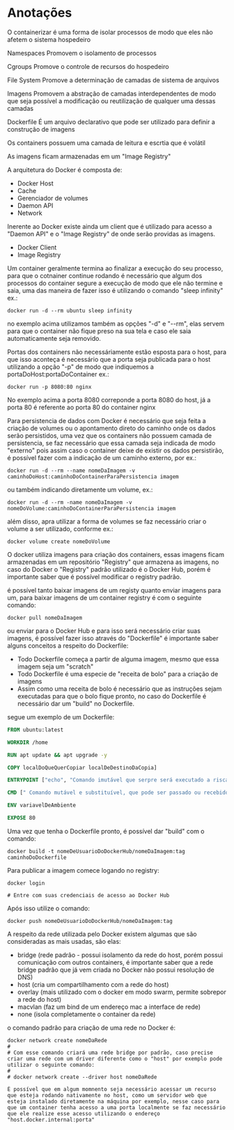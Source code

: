 # Anotações

O containerizar é uma forma de isolar processos de modo que eles não afetem o sistema hospedeiro

Namespaces
Promovem o isolamento de processos

Cgroups
Promove o controle de recursos do hospedeiro

File System
Promove a determinação de camadas de sistema de arquivos

Imagens
Promovem a abstração de camadas interdependentes de modo que seja possível a modificação ou reutilização de qualquer uma dessas camadas

Dockerfile
É um arquivo declarativo que pode ser utilizado para definir a construção de imagens

Os containers possuem uma camada de leitura e escrtia que é volátil

As imagens ficam armazenadas em um "Image Registry"

A arquitetura do Docker é composta de:

- Docker Host
- Cache
- Gerenciador de volumes
- Daemon API
- Network

Inerente ao Docker existe ainda um client que é utilizado para acesso a "Daemon API" e o "Image Registry" de onde serão providas as imagens.

- Docker Client
- Image Registry

Um container geralmente termina ao finalizar a execução do seu processo, para que o cotnainer continue rodando é necessário que algum dos processos do container segure a execução de modo que ele não termine e saia, uma das maneira de fazer isso é utilizando o comando "sleep infinity" ex.:

```shell
docker run -d --rm ubuntu sleep infinity
```

no exemplo acima utilizamos também as opções "-d" e "--rm", elas servem para que o container não fique preso na sua tela e caso ele saia automaticamente seja removido.


Portas dos containers não necessáriamente estão esposta para o host, para que isso aconteça é necessário que a porta seja publicada para o host utilizando a opção "-p" de modo que indiquemos a portaDoHost:portaDoContainer ex.:

```shell
docker run -p 8080:80 nginx
```

No exemplo acima a porta 8080 correponde a porta 8080 do host, já a porta 80 é referente ao porta 80 do container nginx

Para persistencia de dados com Docker é necessário que seja feita a criação de volumes ou o apontamento direto do caminho onde os dados serão persistidos, uma vez que os containers não possuem camada de persistencia, se faz necessário que essa camada seja indicada de modo "externo" pois assim caso o container deixe de existir os dados persistirão, é possível fazer com a indicação de um caminho externo, por ex.:

```shell
docker run -d --rm --name nomeDaImagem -v caminhoDoHost:caminhoDoContainerParaPersistencia imagem
```

ou também indicando diretamente um volume, ex.:

```shell
docker run -d --rm -name nomeDaImagem -v nomeDoVolume:caminhoDoContainerParaPersistencia imagem
```

além disso, apra utilizar a forma de volumes se faz necessário criar o volume a ser utilizado, conforme ex.:

```shell
docker volume create nomeDoVolume
```

O docker utiliza imagens para criação dos containers, essas imagens ficam armazenadas em um repositório "Registry" que armazena as imagens, no caso do Docker o "Registry" padrão utilizado é o Docker Hub, porém é importante saber que é possível modificar o registry padrão.

é possível tanto baixar imagens de um registy quanto enviar imagens para um, para baixar imagens de um container registry é com o seguinte comando:

```shell
docker pull nomeDaImagem
```

ou enviar para o Docker Hub e para isso será necessário criar suas imagens, é possível fazer isso através do "Dockerfile" é importante saber alguns conceitos a respeito do Dockerfile:

- Todo Dockerfile começa a partir de alguma imagem, mesmo que essa imagem seja um "scratch"
- Todo Dockerfile é uma especie de "receita de bolo" para a criação de imagens
- Assim como uma receita de bolo é necessário que as instruções sejam executadas para que o bolo fique pronto, no caso do Dockerfile é necessário dar um "build" no Dockerfile.

segue um exemplo de um Dockerfile:

```Dockerfile
FROM ubuntu:latest

WORKDIR /home

RUN apt update && apt upgrade -y

COPY localDoQueQuerCopiar localDeDestinoDaCopia]

ENTRYPOINT ["echo", "Comando imutável que serpre será executado a risca, porém pode receber um CMD como parâmetro"]

CMD [" Comando mutável e substituível, que pode ser passado ou recebido como parâmetro para o ENTRYPOINT"]

ENV variavelDeAmbiente

EXPOSE 80

```

Uma vez que tenha o Dockerfile pronto, é possível dar "build" com o comando:

```shell
docker build -t nomeDeUsuarioDoDockerHub/nomeDaImagem:tag caminhoDoDockerfile
```

Para publicar a imagem comece logando no registry:

```shell
docker login

# Entre com suas credenciais de acesso ao Docker Hub
```

Após isso utilize o comando:

```shell
docker push nomeDeUsuarioDoDockerHub/nomeDaImagem:tag
```

A respeito da rede utilizada pelo Docker existem algumas que são consideradas as mais usadas, são elas:

- bridge (rede padrão - possui isolamento da rede do host, porém possui comunicação com outros containers, é importante saber que a rede bridge padrão que já vem criada no Docker não possui resolução de DNS)
- host (cria um compartilhamento com a rede do host)
- overlay (mais utilizado com o docker em modo swarm, permite sobrepor a rede do host)
- macvlan (faz um bind de um endereço mac a interface de rede)
- none (isola completamente o container da rede)

o comando padrão para criação de uma rede no Docker é:

```shell
docker network create nomeDaRede
#
# Com esse comando criará uma rede bridge por padrão, caso precise criar uma rede com um driver diferente como o "host" por exemplo pode utilizar o seguinte comando:
#
# docker network create --driver host nomeDaRede
```

```importante!
É possível que em algum momnento seja necessário acessar um recurso que esteja rodando nativamente no host, como um servidor web que esteja instalado diretamente na máquina por exemplo, nesse caso para que um container tenha acesso a uma porta localmente se faz necessário que ele realize esse acesso utilizando o endereço "host.docker.internal:porta"
```
